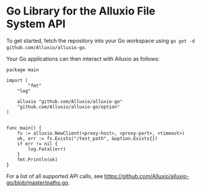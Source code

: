 # Go Library for the Alluxio File System API

To get started, fetch the repository into your Go workspace using `go get -d github.com/Alluxio/alluxio-go`.

Your Go applications can then interact with Alluxio as follows:

```
package main

import (
        "fmt"
	"log"

	alluxio "github.com/Alluxio/alluxio-go"
	"github.com/Alluxio/alluxio-go/option"
)


func main() {
	fs := alluxio.NewClient(<proxy-host>, <proxy-port>, <timeout>)
	ok, err := fs.Exists("/test_path", &option.Exists{})
	if err != nil {
		log.Fatal(err)
	}
	fmt.Println(ok)
}
```

For a list of all supported API calls, see https://github.com/Alluxio/alluxio-go/blob/master/paths.go.
